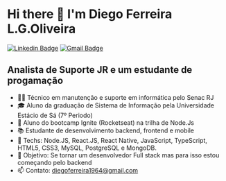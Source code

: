 <!--
**diego64/diego64** is a ✨ _special_ ✨ repository because its `README.md` (this file) appears on your GitHub profile.

Here are some ideas to get you started:

- 🔭 I’m currently working on ...
- 🌱 I’m currently learning ...
- 👯 I’m looking to collaborate on ...
- 🤔 I’m looking for help with ...
- 💬 Ask me about ...
- 📫 How to reach me: ...
- 😄 Pronouns: ...
- ⚡ Fun fact: ...
-->

# Hi there 👋 I'm Diego Ferreira L.G.Oliveira
[![Linkedin Badge](https://img.shields.io/badge/-LinkedIn-blue?style=flat-square&logo=Linkedin&logoColor=white&link=https://https://www.linkedin.com/in/diego-ferreira-a60a8a161/)](https://https://www.linkedin.com/in/diego-ferreira-a60a8a161/) 
[![Gmail Badge](https://img.shields.io/badge/-Gmail-c14438?style=flat-square&logo=Gmail&logoColor=white&link=mailto:diegoferreira1964@gmail.com)](mailto:diegoferreira1964@gmail.com)

## Analista de Suporte JR e um estudante de progamação

- 👨‍💻 Técnico em manutenção e suporte em informática pelo Senac RJ
- 🎓 Aluno da graduação de Sistema de Informação pela Universidade Estácio de Sá (7º Periodo)
- 📖 Aluno do bootcamp Ignite (Rocketseat) na trilha de Node.Js
- 📚 Estudante de desenvolvimento backend, frontend e mobile
- 📡 Techs: Node.JS, React.JS, React Native, JavaScript, TypeScript, HTML5, CSS3, MySQL, PostgreSQL e MongoDB.
- 🎯 Objetivo: Se tornar um desenvolvedor Full stack mas para isso estou começando pelo backend
- 📫 Contato: diegoferreira1964@gmail.com
